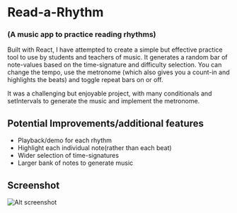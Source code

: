 # Read-a-Rhythm 
### (A music app to practice reading rhythms)

Built with React, I have attempted to create a simple but effective practice tool to use by students and teachers
of music. It generates a random bar of note-values based on the time-signature and difficulty selection.
You can change the tempo, use the metronome (which also gives you a count-in and highlights the beats) and toggle repeat bars on or off.

It was a challenging but enjoyable project, with many conditionals and setIntervals to generate the music and implement the metronome.

## Potential Improvements/additional features

- Playback/demo for each rhythm
- Highlight each individual note(rather than each beat)
- Wider selection of time-signatures
- Larger bank of notes to generate music

## Screenshot

![Alt screenshot](/sight-reading-music-app/src/images/screenshot.png)




